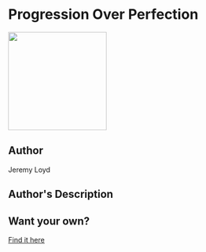 # Progression Over Perfection

<img src="https://cl.ly/4a5825df0ad1/Image%2525202019-09-19%252520at%2525209.03.21%252520PM.png" width="200" height="200" />

## Author

Jeremy Loyd

## Author's Description



## Want your own?

<a href="https://cottonbureau.com/products/progression-over-perfection" alt="Buy Now">Find it here</a>
